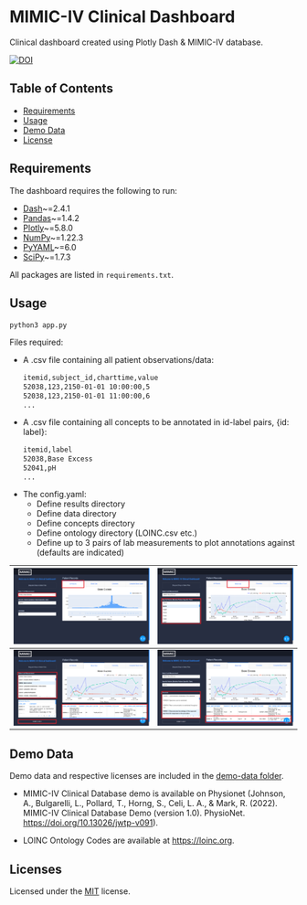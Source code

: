 # MIMIC-IV Clinical Dashboard

Clinical dashboard created using Plotly Dash &amp; MIMIC-IV database.

[![DOI](https://zenodo.org/badge/490904949.svg)](https://zenodo.org/badge/latestdoi/490904949)

Table of Contents
-----------------

* [Requirements](#requirements)
* [Usage](#usage)
* [Demo Data](#demo-data)
* [License](#license)

Requirements
------------

The dashboard requires the following to run:

* [Dash][dash]~=2.4.1
* [Pandas][pandas]~=1.4.2
* [Plotly][plotly]~=5.8.0
* [NumPy][numpy]~=1.22.3
* [PyYAML][pyyaml]~=6.0
* [SciPy][scipy]~=1.7.3

All packages are listed in ```requirements.txt```.

Usage
------------

```
python3 app.py
```

Files required:

* A .csv file containing all patient observations/data:
  ```
  itemid,subject_id,charttime,value
  52038,123,2150-01-01 10:00:00,5
  52038,123,2150-01-01 11:00:00,6
  ...
  ```
* A .csv file containing all concepts to be annotated in id-label pairs, {id: label}:
  ```
  itemid,label
  52038,Base Excess
  52041,pH
  ...
  ```
* The config.yaml:
    * Define results directory
    * Define data directory
    * Define concepts directory
    * Define ontology directory (LOINC.csv etc.)
    * Define up to 3 pairs of lab measurements to plot annotations against (defaults are indicated)

| ![Home](assets/home.png)          | ![Tabs](assets/tabs.png)          |
|-----------------------------------|-----------------------------------|
| ![Annotate](assets/annotate1.png) | ![Annotate](assets/annotate2.png) |

Demo Data
------------
Demo data and respective licenses are included in the [demo-data folder](/demo-data).

- MIMIC-IV Clinical Database demo is available on Physionet (Johnson, A., Bulgarelli, L., Pollard, T., Horng, S., Celi, L. A., & Mark, R. (2022). MIMIC-IV Clinical Database Demo (version 1.0). PhysioNet. https://doi.org/10.13026/jwtp-v091).

- LOINC Ontology Codes are available at https://loinc.org.


Licenses
------------
Licensed under the [MIT][mit] license.



[dash]: https://dash.plotly.com/installation

[pandas]: https://pandas.pydata.org/docs/getting_started/install.html

[plotly]: https://plotly.com/python/getting-started/

[numpy]: https://numpy.org/install/

[pyyaml]: https://pyyaml.org/wiki/PyYAMLDocumentation

[scipy]: https://scipy.org/install/

[mit]: https://opensource.org/licenses/MIT

